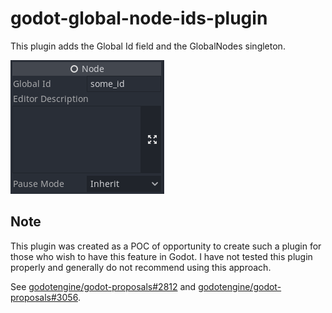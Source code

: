 # godot-global-node-ids-plugin

This plugin adds the Global Id field and the GlobalNodes singleton.

![image](screenshots/field.png)

## Note

This plugin was created as a POC of opportunity to create such a plugin for those who wish to have this feature in Godot. I have not tested this plugin properly and generally do not recommend using this approach.

See [godotengine/godot-proposals#2812](https://github.com/godotengine/godot-proposals/issues/2812) and [godotengine/godot-proposals#3056](https://github.com/godotengine/godot-proposals/issues/3056).
